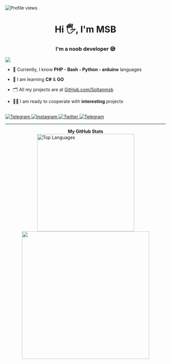 ![Profile views](https://gpvc.arturio.dev/Soltanmsb)
<h1 align="center">Hi 🖐, I'm MSB</h1>
<h3 align="center">I'm a noob developer 😅</h3>


<a href="https://github.com/soltanmsb">
  <img src="https://readme-typing-svg.demolab.com/?font=Fira+Code&pause=1000&color=ffffff&background=FF52BC00&width=610&lines=Please%20follow%20my%20page.">
</a>

- 💪 Currently, I know **PHP - Bash - Python - arduino** languages

- 🌱 I am learning **C#** & **GO**

- 🗂 All my projects are at <a href="https://githubub.com/Soltanmsb">GitHub.com/Soltanmsb</a>

- 👨‍💻 I am ready to cooperate with **interesting** projects
<br>
<a href="http://t.me/source_killer">
 <img alt="Telegram" src="https://img.shields.io/badge/Telegram-2CA5E0?style=for-the-badge&logo=telegram&logoColor=white" />
</a>
<a href="https://instagram.com/soltanmsb">
 <img alt="Instagram" src="https://img.shields.io/badge/Instagram-%23E4405F.svg?style=for-the-badge&logo=Instagram&logoColor=white" />
</a>
<a href="https://instagram.com/soltanmsb">
 <img alt="Twitter" src="https://img.shields.io/badge/Twitter-0084e0.svg?style=for-the-badge&logo=Twitter&logoColor=white" />
</a>
<a href="mailto:Soltanmsb@gmail.com">
 <img alt="Telegram" src="https://img.shields.io/badge/Gmail-ff0000?style=for-the-badge&logo=Gmail&logoColor=white" />
</a>

 <hr>
<center>
 <td>
  <b>My GitHub Stats</b><br>
  <a href="https://github.com/Soltanmsb" align="left">
   <img width="305px" src="https://github-readme-stats.vercel.app/api/top-langs/?username=Soltanmsb&langs_count=10&theme=react&text_color=ffffff&icon_color=0891b2&hide_border=true&locale=en&custom_title=Top%20%Languages" alt="Top Languages" /></a>
 </td>
 <td>
  <a href="https://github.com/Soltanmsb">
    <img width="400px" align="center" src="https://github-readme-stats.vercel.app/api?username=Soltanmsb&show_icons=true&theme=react&hide_border=true" />         
  </a>
 </td>
</center>  
